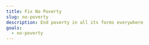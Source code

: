 ```yaml
---
title: Fix No Poverty
slug: no-poverty
description: End poverty in all its forms everywhere
goals:
  - no-poverty
---
```

